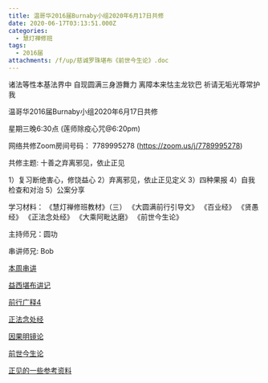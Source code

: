 ```yaml
---
title: 温哥华2016届Burnaby小组2020年6月17日共修
date: 2020-06-17T03:13:51.000Z
categories:
  - 慧灯禅修班
tags:
  - 2016届
attachments: /f/up/慈诚罗珠堪布《前世今生论》.doc
---
```

诸法等性本基法界中 自现圆满三身游舞力 离障本来怙主龙钦巴 祈请无垢光尊常护我

温哥华2016届Burnaby小组2020年6月17日共修 

星期三晚6:30点 (莲师除疫心咒@6:20pm)

网络共修Zoom房间号码： 7789995278 (<https://zoom.us/j/7789995278>)

共修主题: 十善之弃离邪见，依止正见

1）复习断绝害心，修饶益心
2）弃离邪见，依止正见定义
3）四种果报
4）自我检查和对治
5）公案分享

学习材料：
《慧灯禅修班教材》（三）
《大圆满前行引导文》
《百业经》
《贤愚经》
《正法念处经》
《大乘阿毗达磨》
《前世今生论》 
 
主持师兄：圆功

串讲师兄: Bob

[本周串讲](https://s3.ca-central-1.wasabisys.com/hddata/f.huidengchanxiu.net/hdv/f/up/不邪见串讲稿-bob-.doc)

[益西堪布讲记](https://s3.ca-central-1.wasabisys.com/hddata/f.huidengchanxiu.net/hdv/f/up/因果益西.pdf)

[前行广释4](https://s3.ca-central-1.wasabisys.com/hddata/f.huidengchanxiu.net/hdv/f/up/前行广释4.pdf)

[正法念处经](https://s3.ca-central-1.wasabisys.com/hddata/f.huidengchanxiu.net/hdv/f/up/正法念处经.pdf)

[因果明镜论](https://s3.ca-central-1.wasabisys.com/hddata/f.huidengchanxiu.net/hdv/f/up/因果明镜论.pdf)

[前世今生论](https://s3.ca-central-1.wasabisys.com/hddata/f.huidengchanxiu.net/hdv/f/up/慈诚罗珠堪布《前世今生论》.doc)

[正见的一些参考资料](https://s3.ca-central-1.wasabisys.com/hddata/f.huidengchanxiu.net/hdv/f/up/正见的一些参考资料.doc)
